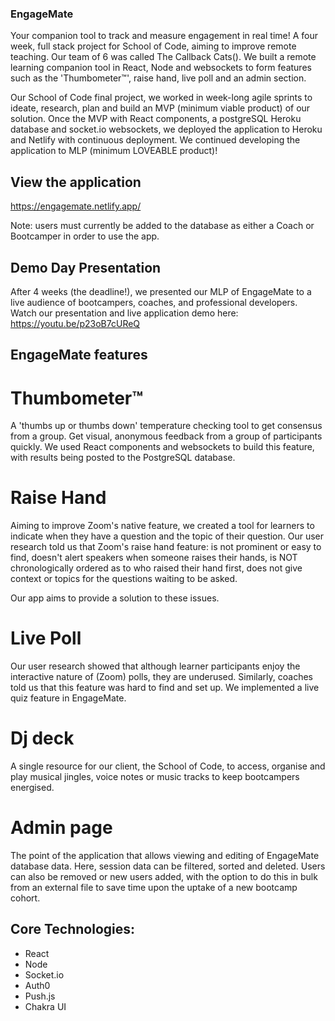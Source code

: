 ### EngageMate
Your companion tool to track and measure engagement in real time! 
A four week, full stack project for School of Code, aiming to improve remote teaching. Our team of 6 was called The Callback Cats(). 
We built a remote learning companion tool in React, Node and websockets to form features such as the 'Thumbometer™', raise hand, live poll and an admin section.

Our School of Code final project, we worked in week-long agile sprints to ideate, research, plan and build an MVP (minimum viable product) of our solution.
Once the MVP with React components, a postgreSQL Heroku database and socket.io websockets, we deployed the application to Heroku and Netlify with continuous deployment.
We continued developing the application to MLP (minimum LOVEABLE product)!

## View the application
https://engagemate.netlify.app/

Note: users must currently be added to the database as either a Coach or Bootcamper in order to use the app.

## Demo Day Presentation
After 4 weeks (the deadline!), we presented our MLP of EngageMate to a live audience of bootcampers, coaches, and professional developers.
Watch our presentation and live application demo here:
https://youtu.be/p23oB7cUReQ


## EngageMate features
# Thumbometer™
A 'thumbs up or thumbs down' temperature checking tool to get consensus from a group.
Get visual, anonymous feedback from a group of participants quickly.
We used React components and websockets to build this feature, with results being posted to the PostgreSQL database.

# Raise Hand
Aiming to improve Zoom's native feature, we created a tool for learners to indicate when they have a question and the topic of their question.
Our user research told us that Zoom's raise hand feature:
is not prominent or easy to find, 
doesn't alert speakers when someone raises their hands, 
is NOT chronologically ordered as to who raised their hand first,
does not give context or topics for the questions waiting to be asked.

Our app aims to provide a solution to these issues.

# Live Poll
Our user research showed that although learner participants enjoy the interactive nature of (Zoom) polls, they are underused.
Similarly, coaches told us that this feature was hard to find and set up.
We implemented a live quiz feature in EngageMate.

# Dj deck 
A single resource for our client, the School of Code, to access, organise and play musical jingles, voice notes or music tracks to keep bootcampers energised.

# Admin page
The point of the application that allows viewing and editing of EngageMate database data. Here, session data can be filtered, sorted and deleted. 
Users can also be removed or new users added, with the option to do this in bulk from an external file to save time upon the uptake of a new bootcamp cohort.

## Core Technologies:
- React 
- Node
- Socket.io
- Auth0
- Push.js
- Chakra UI
